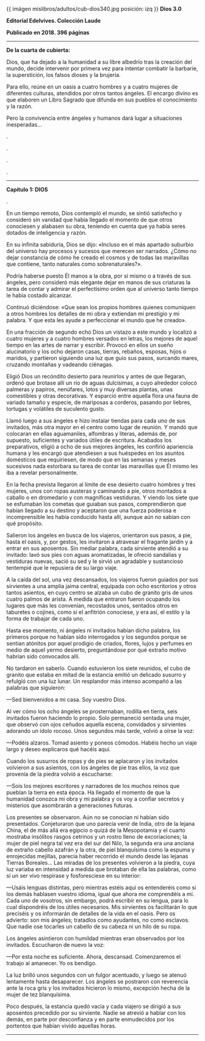 {{ imágen mislibros/adultos/cub-dios340.jpg posición: izq }} **Dios 3.0**

**Editorial Edelvives. Colección Laude**

**Publicado en 2018. 396 páginas**


---



**De la cuarta de cubierta:**

Dios, que ha dejado a la humanidad a su libre albedrío tras la creación del mundo, decide intervenir por primera vez para intentar combatir la barbarie, la superstición, los falsos dioses y la brujería.

Para ello, reúne en un oasis a cuatro hombres y a cuatro mujeres de diferentes culturas, atendidos por otros tantos ángeles. El encargo divino es que elaboren un Libro Sagrado que difunda en sus pueblos el conocimiento y la razón.

Pero la convivencia entre ángeles y humanos dará lugar a situaciones inesperadas...

.

.

.

.

---

**Capítulo 1: DIOS**

.

En un tiempo remoto, Dios contempló el mundo, se sintió satisfecho y consideró sin vanidad que había llegado el momento de que otros conociesen y alabasen su obra, teniendo en cuenta que ya había seres dotados de inteligencia y razón.

En su infinita sabiduría, Dios se dijo: «Incluso en el más apartado suburbio del universo hay procesos y sucesos que merecen ser narrados. ¿Cómo no dejar constancia de cómo he creado el cosmos y de todas las maravillas que contiene, tanto naturales como sobrenaturales?».

Podría haberse puesto Él manos a la obra, por sí mismo o a través de sus ángeles, pero consideró más elegante dejar en manos de sus criaturas la tarea de contar y admirar el perfectísimo orden que al universo tanto tiempo le había costado alcanzar.

Continuó diciéndose: «Que sean los propios hombres quienes comuniquen a otros hombres los detalles de mi obra y extiendan mi prestigio y mi palabra. Y que esta les ayude a perfeccionar el mundo que he creado».

En una fracción de segundo echó Dios un vistazo a este mundo y localizó a cuatro mujeres y a cuatro hombres versados en letras, los mejores de aquel tiempo en las artes de narrar y escribir. Provocó en ellos un sueño alucinatorio y los ocho dejaron casas, tierras, rebaños, esposas, hijos o maridos, y partieron siguiendo una luz que guio sus pasos, surcando mares, cruzando montañas y vadeando ciénagas.

Eligió Dios un recóndito desierto para reunirlos y antes de que llegaran, ordenó que brotase allí un río de aguas dulcísimas, a cuyo alrededor colocó palmeras y papiros, nenúfares, lotos y muy diversas plantas, unas comestibles y otras decorativas. Y esparció entre aquella flora una fauna de variado tamaño y especie, de mariposas a corderos, pasando por liebres, tortugas y volátiles de suculento gusto.

Llamó luego a sus ángeles e hizo instalar tiendas para cada uno de sus invitados, más otra mayor en el centro como lugar de reunión. Y mandó que colocaran en ellas aguamaniles, alfombras y literas, además de, por supuesto, suficientes y variados útiles de escritura.
Acabados los preparativos, eligió a ocho de sus mejores ángeles, les confirió apariencia humana y les encargó que atendiesen a sus huéspedes en los asuntos domésticos que requiriesen, de modo que en las semanas y meses sucesivos nada estorbara su tarea de contar las maravillas que Él mismo les iba a revelar personalmente.

En la fecha prevista llegaron al límite de ese desierto cuatro hombres y tres mujeres, unos con ropas austeras y caminando a pie, otros montados a caballo o en dromedario y con magníficas vestiduras. Y viendo los siete que se esfumaban los cometas que guiaban sus pasos, comprendieron que habían llegado a su destino y aceptaron que una fuerza poderosa e incomprensible les había conducido hasta allí, aunque aún no sabían con qué propósito.

Salieron los ángeles en busca de los viajeros, orientaron sus pasos, a pie, hasta el oasis, y, por gestos, les invitaron a atravesar el fragante jardín y a entrar en sus aposentos. Sin mediar palabra, cada sirviente atendió a su invitado: lavó sus pies con aguas aromatizadas, le ofreció sandalias y vestiduras nuevas, sació su sed y le sirvió un agradable y sustancioso tentempié que le repusiera de su largo viaje.

A la caída del sol, una vez descansados, los viajeros fueron guiados por sus sirvientes a una amplia jaima central, equipada con ocho escritorios y otros tantos asientos, en cuyo centro se alzaba un cubo de granito gris de unos cuatro palmos de arista. A medida que entraron fueron ocupando los lugares que más les convenían, recostados unos, sentados otros en taburetes o cojines, como si el anfitrión conociese, y era así, el estilo y la forma de trabajar de cada uno.

Hasta ese momento, ni ángeles ni invitados habían dicho palabra, los primeros porque no habían sido interrogados y los segundos porque se sentían atónitos por aquel prodigio de criados, flores, lujos y perfumes en medio de aquel yermo desierto, preguntándose por qué extraño motivo habrían sido convocados allí.

No tardaron en saberlo. Cuando estuvieron los siete reunidos, el cubo de granito que estaba en mitad de la estancia emitió un delicado susurro y refulgió con una luz lunar. Un resplandor más intenso acompañó a las palabras que siguieron:

—Sed bienvenidos a mi casa. Soy vuestro Dios.

Al ver cómo los ocho ángeles se prosternaban, rodilla en tierra, seis invitados fueron haciendo lo propio. Solo permaneció sentada una mujer, que observó con ojos ceñudos aquella escena, convidados y sirvientes adorando un ídolo rocoso. Unos segundos más tarde, volvió a oírse la voz:

—Podéis alzaros. Tomad asiento y poneos cómodos. Habéis hecho un viaje largo y deseo explicaros qué hacéis aquí.

Cuando los susurros de ropas y de pies se aplacaron y los invitados volvieron a sus asientos, con los ángeles de pie tras ellos, la voz que provenía de la piedra volvió a escucharse:

—Sois los mejores escritores y narradores de los muchos reinos que pueblan la tierra en esta época. Ha llegado el momento de que la humanidad conozca mi obra y mi palabra y os voy a confiar secretos y misterios que asombrarán a generaciones futuras.

Los presentes se observaron. Aún no se conocían ni habían sido presentados. Conjeturaron que uno parecía venir de India, otro de la lejana China, el de más allá era egipcio o quizá de la Mesopotamia y el cuarto mostraba insólitos rasgos cetrinos y un rostro lleno de excoriaciones; la mujer de piel negra tal vez era del sur del Nilo, la segunda era una anciana de extraño cabello azafrán y la otra, de piel blanquísima como la espuma y enrojecidas mejillas, parecía haber recorrido el mundo desde las lejanas Tierras Boreales…
Las miradas de los presentes volvieron a la piedra, cuya luz variaba en intensidad a medida que brotaban de ella las palabras, como si un ser vivo respirase y fosforesciese en su interior:

—Usáis lenguas distintas, pero mientras estéis aquí os entenderéis como si los demás hablasen vuestro idioma, igual que ahora me comprendéis a mí. Cada uno de vosotros, sin embargo, podrá escribir en su lengua, para lo cual dispondréis de los útiles necesarios. Mis sirvientes os facilitarán lo que preciséis y os informarán de detalles de la vida en el oasis. Pero os advierto: son mis ángeles; tratadlos como ayudantes, no como esclavos. Que nadie ose tocarles un cabello de su cabeza ni un hilo de su ropa.

Los ángeles asintieron con humildad mientras eran observados por los invitados. Escucharon de nuevo la voz:

—Por esta noche es suficiente. Ahora, descansad. Comenzaremos el trabajo al amanecer. Yo os bendigo.

La luz brilló unos segundos con un fulgor acentuado, y luego se atenuó lentamente hasta desaparecer. Los ángeles se postraron con reverencia ante la roca gris y los invitados hicieron lo mismo, excepción hecha de la mujer de tez blanquísima.

Poco después, la estancia quedó vacía y cada viajero se dirigió a sus aposentos precedido por su sirviente. Nadie se atrevió a hablar con los demás, en parte por desconfianza y en parte enmudecidos por los portentos que habían vivido aquellas horas.

---




